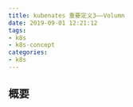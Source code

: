 ```yaml
---
title: kubenates 重要定义3——Volumn
date: 2019-09-01 12:21:12
tags:
- k8s
- k8s-concept
categories:
- k8s
---
```


## 概要


